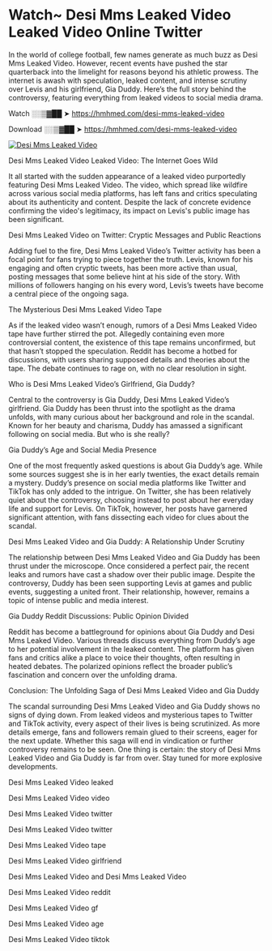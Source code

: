 # Watch~ Desi Mms Leaked Video Leaked Video Online Twitter

In the world of college football, few names generate as much buzz as Desi Mms Leaked Video. However, recent events have pushed the star quarterback into the limelight for reasons beyond his athletic prowess. The internet is awash with speculation, leaked content, and intense scrutiny over Levis and his girlfriend, Gia Duddy. Here’s the full story behind the controversy, featuring everything from leaked videos to social media drama.

Watch ░░▒▓██ ➤ https://hmhmed.com/desi-mms-leaked-video

Download ░░▒▓██ ➤ https://hmhmed.com/desi-mms-leaked-video

[![Desi Mms Leaked Video](https://i.imgur.com/dJHk4Zq.gif)](https://hmhmed.com/desi-mms-leaked-video)

Desi Mms Leaked Video Leaked Video: The Internet Goes Wild

It all started with the sudden appearance of a leaked video purportedly featuring Desi Mms Leaked Video. The video, which spread like wildfire across various social media platforms, has left fans and critics speculating about its authenticity and content. Despite the lack of concrete evidence confirming the video's legitimacy, its impact on Levis's public image has been significant.

Desi Mms Leaked Video on Twitter: Cryptic Messages and Public Reactions

Adding fuel to the fire, Desi Mms Leaked Video’s Twitter activity has been a focal point for fans trying to piece together the truth. Levis, known for his engaging and often cryptic tweets, has been more active than usual, posting messages that some believe hint at his side of the story. With millions of followers hanging on his every word, Levis’s tweets have become a central piece of the ongoing saga.

The Mysterious Desi Mms Leaked Video Tape

As if the leaked video wasn’t enough, rumors of a Desi Mms Leaked Video tape have further stirred the pot. Allegedly containing even more controversial content, the existence of this tape remains unconfirmed, but that hasn’t stopped the speculation. Reddit has become a hotbed for discussions, with users sharing supposed details and theories about the tape. The debate continues to rage on, with no clear resolution in sight.

Who is Desi Mms Leaked Video’s Girlfriend, Gia Duddy?

Central to the controversy is Gia Duddy, Desi Mms Leaked Video’s girlfriend. Gia Duddy has been thrust into the spotlight as the drama unfolds, with many curious about her background and role in the scandal. Known for her beauty and charisma, Duddy has amassed a significant following on social media. But who is she really?

Gia Duddy’s Age and Social Media Presence

One of the most frequently asked questions is about Gia Duddy’s age. While some sources suggest she is in her early twenties, the exact details remain a mystery. Duddy’s presence on social media platforms like Twitter and TikTok has only added to the intrigue. On Twitter, she has been relatively quiet about the controversy, choosing instead to post about her everyday life and support for Levis. On TikTok, however, her posts have garnered significant attention, with fans dissecting each video for clues about the scandal.

Desi Mms Leaked Video and Gia Duddy: A Relationship Under Scrutiny

The relationship between Desi Mms Leaked Video and Gia Duddy has been thrust under the microscope. Once considered a perfect pair, the recent leaks and rumors have cast a shadow over their public image. Despite the controversy, Duddy has been seen supporting Levis at games and public events, suggesting a united front. Their relationship, however, remains a topic of intense public and media interest.

Gia Duddy Reddit Discussions: Public Opinion Divided

Reddit has become a battleground for opinions about Gia Duddy and Desi Mms Leaked Video. Various threads discuss everything from Duddy’s age to her potential involvement in the leaked content. The platform has given fans and critics alike a place to voice their thoughts, often resulting in heated debates. The polarized opinions reflect the broader public’s fascination and concern over the unfolding drama.

Conclusion: The Unfolding Saga of Desi Mms Leaked Video and Gia Duddy

The scandal surrounding Desi Mms Leaked Video and Gia Duddy shows no signs of dying down. From leaked videos and mysterious tapes to Twitter and TikTok activity, every aspect of their lives is being scrutinized. As more details emerge, fans and followers remain glued to their screens, eager for the next update. Whether this saga will end in vindication or further controversy remains to be seen. One thing is certain: the story of Desi Mms Leaked Video and Gia Duddy is far from over. Stay tuned for more explosive developments.

Desi Mms Leaked Video leaked

Desi Mms Leaked Video video

Desi Mms Leaked Video twitter

Desi Mms Leaked Video twitter

Desi Mms Leaked Video tape

Desi Mms Leaked Video girlfriend

Desi Mms Leaked Video and Desi Mms Leaked Video

Desi Mms Leaked Video reddit

Desi Mms Leaked Video gf

Desi Mms Leaked Video age

Desi Mms Leaked Video tiktok